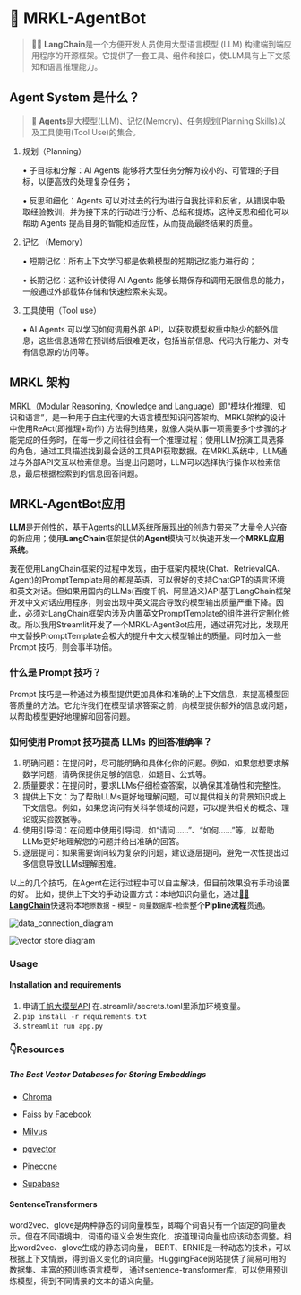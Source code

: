# 🤖 MRKL-AgentBot

> 🦜🔗 **LangChain**是一个方便开发人员使用大型语言模型 (LLM) 构建端到端应用程序的开源框架。它提供了一套工具、组件和接口，使LLM具有上下文感知和语言推理能力。

## Agent System 是什么？

> 🚀 **Agents**是大模型(LLM)、记忆(Memory)、任务规划(Planning Skills)以及工具使用(Tool Use)的集合。

1. 规划（Planning）

    • 子目标和分解：AI Agents 能够将大型任务分解为较小的、可管理的子目标，以便高效的处理复杂任务；

    • 反思和细化：Agents 可以对过去的行为进行自我批评和反省，从错误中吸取经验教训，并为接下来的行动进行分析、总结和提炼，这种反思和细化可以帮助 Agents 提高自身的智能和适应性，从而提高最终结果的质量。

2. 记忆 （Memory）

    • 短期记忆：所有上下文学习都是依赖模型的短期记忆能力进行的；

    • 长期记忆：这种设计使得 AI Agents 能够长期保存和调用无限信息的能力，一般通过外部载体存储和快速检索来实现。

3. 工具使用（Tool use）

    • AI Agents 可以学习如何调用外部 API，以获取模型权重中缺少的额外信息，这些信息通常在预训练后很难更改，包括当前信息、代码执行能力、对专有信息源的访问等。

## MRKL 架构

[MRKL（Modular Reasoning, Knowledge and Language）](https://zhuanlan.zhihu.com/p/664133752)即“模块化推理、知识和语言”，是一种用于自主代理的大语言模型知识问答架构。MRKL架构的设计中使用ReAct(即推理+动作) 方法得到结果，就像人类从事一项需要多个步骤的才能完成的任务时，在每一步之间往往会有一个推理过程；使用LLM扮演工具选择的角色，通过工具描述找到最合适的工具API获取数据。在MRKL系统中，LLM通过与外部API交互以检索信息。当提出问题时，LLM可以选择执行操作以检索信息，最后根据检索到的信息回答问题。

## MRKL-AgentBot应用

**LLM**是开创性的，基于Agents的LLM系统所展现出的创造力带来了大量令人兴奋的新应用；使用**LangChain**框架提供的**Agent**模块可以快速开发一个**MRKL应用系统**。

我在使用LangChain框架的过程中发现，由于框架内模块(Chat、RetrievalQA、Agent)的PromptTemplate用的都是英语，可以很好的支持ChatGPT的语言环境和英文对话。但如果用国内的LLMs(百度千帆、阿里通义)API基于LangChain框架开发中文对话应用程序，则会出现中英文混合导致的模型输出质量严重下降。因此，必须对LangChain框架内涉及内置英文PromptTemplate的组件进行定制化修改。所以我用Streamlit开发了一个MRKL-AgentBot应用，通过研究对比，发现用中文替换PromptTemplate会极大的提升中文大模型输出的质量。同时加入一些Prompt 技巧，则会事半功倍。

### 什么是 Prompt 技巧？

Prompt 技巧是一种通过为模型提供更加具体和准确的上下文信息，来提高模型回答质量的方法。它允许我们在模型请求答案之前，向模型提供额外的信息或问题，以帮助模型更好地理解和回答问题。

### 如何使用 Prompt 技巧提高 LLMs 的回答准确率？

1. 明确问题：在提问时，尽可能明确和具体化你的问题。例如，如果您想要求解数学问题，请确保提供足够的信息，如题目、公式等。
2. 质量要求：在提问时，要求LLMs仔细检查答案，以确保其准确性和完整性。
3. 提供上下文：为了帮助LLMs更好地理解问题，可以提供相关的背景知识或上下文信息。例如，如果您询问有关科学领域的问题，可以提供相关的概念、理论或实验数据等。
4. 使用引导词：在问题中使用引导词，如“请问……”、“如何……”等，以帮助LLMs更好地理解您的问题并给出准确的回答。
5. 逐层提问：如果需要询问较为复杂的问题，建议逐层提问，避免一次性提出过多信息导致LLMs理解困难。



以上的几个技巧，在Agent在运行过程中可以自主解决，但目前效果没有手动设置的好。
比如，提供上下文的手动设置方式：本地知识向量化，通过[**🦜️🔗 LangChain**](https://python.langchain.com/)快速将本地`原数据` - `模型` - `向量数据库`-`检索`整个**Pipline流程**贯通。

![data_connection_diagram](https://python.langchain.com/assets/images/data_connection-c42d68c3d092b85f50d08d4cc171fc25.jpg)

![vector store diagram](https://python.langchain.com/assets/images/vector_stores-9dc1ecb68c4cb446df110764c9cc07e0.jpg)

### Usage 
####  Installation and requirements

1. 申请[千帆大模型API](https://cloud.baidu.com/product/wenxinworkshop?track=pinzhuanqianfan) 在.streamlit/secrets.toml里添加环境变量。
2. `pip install -r requirements.txt`
3. `streamlit run app.py`

### 👇Resources

##### The Best Vector Databases for Storing Embeddings

- [Chroma](https://safjan.com/the-best-vector-databases-for-storing-embeddings/#chroma)

- [Faiss by Facebook](https://safjan.com/the-best-vector-databases-for-storing-embeddings/#faiss-by-facebook)
- [Milvus](https://safjan.com/the-best-vector-databases-for-storing-embeddings/#milvus)
- [pgvector](https://safjan.com/the-best-vector-databases-for-storing-embeddings/#pgvector)
- [Pinecone](https://safjan.com/the-best-vector-databases-for-storing-embeddings/#pinecone)
- [Supabase](https://safjan.com/the-best-vector-databases-for-storing-embeddings/#supabase)


#### SentenceTransformers

word2vec、glove是两种静态的词向量模型，即每个词语只有一个固定的向量表示。但在不同语境中，词语的语义会发生变化，按道理词向量也应该动态调整。相比word2vec、glove生成的静态词向量， BERT、ERNIE是一种动态的技术，可以根据上下文情景，得到语义变化的词向量。HuggingFace网站提供了简易可用的数据集、丰富的预训练语言模型， 通过sentence-transformer库，可以使用预训练模型，得到不同情景的文本的语义向量。